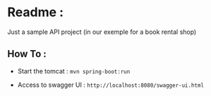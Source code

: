 # Readme :

Just a sample API project (in our exemple for a book rental shop)

## How To :

* Start the tomcat : 
`mvn spring-boot:run`

* Access to swagger UI :
`http://localhost:8080/swagger-ui.html`

